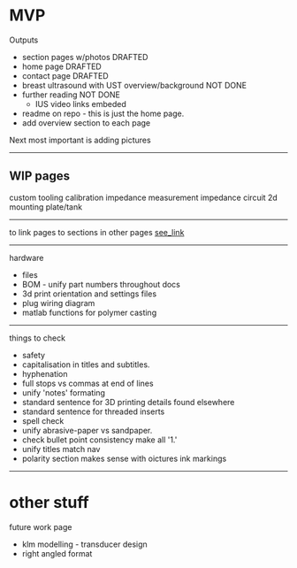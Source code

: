 # MVP

Outputs
- section pages w/photos DRAFTED
- home page DRAFTED
- contact page DRAFTED
- breast ultrasound with UST overview/background NOT DONE
- further reading NOT DONE
  - IUS video links embeded
- readme on repo - this is just the home page.
- add overview section to each page

Next most important is adding pictures


------------------------------------------------------------
WIP pages
----------
custom tooling
calibration
impedance measurement
impedance circuit
2d mounting plate/tank

------------------------------------------------------------
to link pages to sections in other pages
[see_link](custom-tooling-manufacture.md#test1)

------------------------------------------------------------
hardware
- files
- BOM - unify part numbers throughout docs
- 3d print orientation and settings files
- plug wiring diagram
- matlab functions for polymer casting
---------------------------------------------------------------
things to check
- safety
- capitalisation in titles and subtitles.
- hyphenation
- full stops vs commas at end of lines
- unify 'notes' formating
- standard sentence for 3D printing  details found elsewhere
- standard sentence for threaded inserts
- spell check
- unify abrasive-paper vs sandpaper.
- check bullet point consistency make all '1.'
- unify titles match nav
- polarity section makes sense with oictures ink markings

---------------------------------------------------------------

# other stuff
future work page
- klm modelling - transducer design
- right angled format